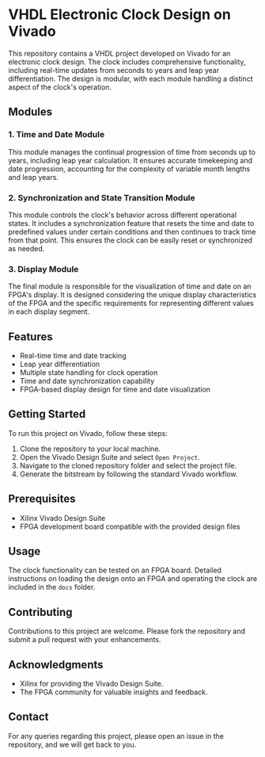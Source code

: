 # VHDL Electronic Clock Design on Vivado

This repository contains a VHDL project developed on Vivado for an electronic clock design. The clock includes comprehensive functionality, including real-time updates from seconds to years and leap year differentiation. The design is modular, with each module handling a distinct aspect of the clock's operation.

## Modules

### 1. Time and Date Module
This module manages the continual progression of time from seconds up to years, including leap year calculation. It ensures accurate timekeeping and date progression, accounting for the complexity of variable month lengths and leap years.

### 2. Synchronization and State Transition Module
This module controls the clock's behavior across different operational states. It includes a synchronization feature that resets the time and date to predefined values under certain conditions and then continues to track time from that point. This ensures the clock can be easily reset or synchronized as needed.

### 3. Display Module
The final module is responsible for the visualization of time and date on an FPGA's display. It is designed considering the unique display characteristics of the FPGA and the specific requirements for representing different values in each display segment.

## Features

- Real-time time and date tracking
- Leap year differentiation
- Multiple state handling for clock operation
- Time and date synchronization capability
- FPGA-based display design for time and date visualization

## Getting Started

To run this project on Vivado, follow these steps:

1. Clone the repository to your local machine.
2. Open the Vivado Design Suite and select `Open Project`.
3. Navigate to the cloned repository folder and select the project file.
4. Generate the bitstream by following the standard Vivado workflow.

## Prerequisites

- Xilinx Vivado Design Suite
- FPGA development board compatible with the provided design files

## Usage

The clock functionality can be tested on an FPGA board. Detailed instructions on loading the design onto an FPGA and operating the clock are included in the `docs` folder.

## Contributing

Contributions to this project are welcome. Please fork the repository and submit a pull request with your enhancements.


## Acknowledgments

- Xilinx for providing the Vivado Design Suite.
- The FPGA community for valuable insights and feedback.

## Contact

For any queries regarding this project, please open an issue in the repository, and we will get back to you.

